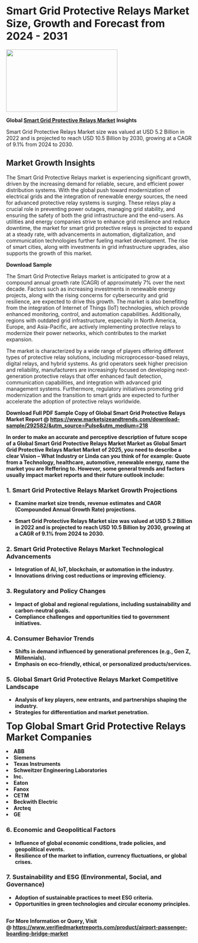 <H1>Smart Grid Protective Relays Market Size, Growth and Forecast from 2024 - 2031</H1><img class="aligncenter size-medium wp-image-584254" src="https://thirdeyenews.in/wp-content/uploads/2024/09/Global-Market-Research-300x168.jpeg" alt="" width="300" height="168" /><p><strong>Global&nbsp;<a href="https://www.marketsizeandtrends.com/download-sample/292582/&amp;utm_source=Pulse&amp;utm_medium=218">Smart Grid Protective Relays Market</a> Insights</strong></p><p>Smart Grid Protective Relays Market size was valued at USD 5.2 Billion in 2022 and is projected to reach USD 10.5 Billion by 2030, growing at a CAGR of 9.1% from 2024 to 2030.</p><p><h2>Market Growth Insights</h2> <p>The Smart Grid Protective Relays market is experiencing significant growth, driven by the increasing demand for reliable, secure, and efficient power distribution systems. With the global push toward modernization of electrical grids and the integration of renewable energy sources, the need for advanced protective relay systems is surging. These relays play a crucial role in preventing power outages, managing grid stability, and ensuring the safety of both the grid infrastructure and the end-users. As utilities and energy companies strive to enhance grid resilience and reduce downtime, the market for smart grid protective relays is projected to expand at a steady rate, with advancements in automation, digitalization, and communication technologies further fueling market development. The rise of smart cities, along with investments in grid infrastructure upgrades, also supports the growth of this market.</p> <p><strong>Download Sample</strong></p> <p>The Smart Grid Protective Relays market is anticipated to grow at a compound annual growth rate (CAGR) of approximately 7% over the next decade. Factors such as increasing investments in renewable energy projects, along with the rising concerns for cybersecurity and grid resilience, are expected to drive this growth. The market is also benefiting from the integration of Internet of Things (IoT) technologies, which provide enhanced monitoring, control, and automation capabilities. Additionally, regions with outdated grid infrastructure, especially in North America, Europe, and Asia-Pacific, are actively implementing protective relays to modernize their power networks, which contributes to the market expansion.</p> <p>The market is characterized by a wide range of players offering different types of protective relay solutions, including microprocessor-based relays, digital relays, and hybrid systems. As grid operators seek higher precision and reliability, manufacturers are increasingly focused on developing next-generation protective relays that offer enhanced fault detection, communication capabilities, and integration with advanced grid management systems. Furthermore, regulatory initiatives promoting grid modernization and the transition to smart grids are expected to further accelerate the adoption of protective relays worldwide.</p> <p><strong></p><p><span class=""><strong>Download Full PDF Sample Copy of Global Smart Grid Protective Relays Market Report</strong> @ <a href="https://www.marketsizeandtrends.com/download-sample/292582/&amp;utm_source=Pulse&amp;utm_medium=218" target="_blank">https://www.marketsizeandtrends.com/download-sample/292582/&amp;utm_source=Pulse&amp;utm_medium=218</a></span></p><p>In order to make an accurate and perceptive description of future scope of a Global&nbsp;Smart Grid Protective Relays Market Market as Global&nbsp;Smart Grid Protective Relays Market Market of 2025, you need to describe a clear Vision &ndash; What Industry or Linda can you think of for example: Quote from a Technology, healthcare, automotive, renewable energy, name the market you are Reffering to. However, some general trends and factors usually impact market reports and their future outlook include:</p><h3>1.&nbsp;<strong>Smart Grid Protective Relays Market Growth Projections</strong></h3><ul><li>Examine market size trends, revenue estimates and CAGR (Compounded Annual Growth Rate) projections.</li><li><p>Smart Grid Protective Relays Market size was valued at USD 5.2 Billion in 2022 and is projected to reach USD 10.5 Billion by 2030, growing at a CAGR of 9.1% from 2024 to 2030.</p></li></ul><h3>2.&nbsp;<strong>Smart Grid Protective Relays Market Technological Advancements</strong></h3><ul><li>Integration of AI, IoT, blockchain, or automation in the industry.</li><li>Innovations driving cost reductions or improving efficiency.</li></ul><h3>3.&nbsp;<strong>Regulatory and Policy Changes</strong></h3><ul><li>Impact of global and regional regulations, including sustainability and carbon-neutral goals.</li><li>Compliance challenges and opportunities tied to government initiatives.</li></ul><h3>4.&nbsp;<strong>Consumer Behavior Trends</strong></h3><ul><li>Shifts in demand influenced by generational preferences (e.g., Gen Z, Millennials).</li><li>Emphasis on eco-friendly, ethical, or personalized products/services.</li></ul><h3>5.&nbsp;<strong>Global Smart Grid Protective Relays Market Competitive Landscape</strong></h3><ul><li>Analysis of key players, new entrants, and partnerships shaping the industry.</li><li>Strategies for differentiation and market penetration.</li></ul><p data-pm-slice="1 1 []"><span style="color: inherit; font-family: inherit; font-size: 25px;">Top Global Smart Grid Protective Relays Market Companies</span></p><div class="" data-test-id=""><p><li>ABB</li><li> Siemens</li><li> Texas Instruments</li><li> Schweitzer Engineering Laboratories</li><li> Inc.</li><li> Eaton</li><li> Fanox</li><li> CETM</li><li> Beckwith Electric</li><li> Arcteq</li><li> GE</li></p></div><h3>6.&nbsp;<strong>Economic and Geopolitical Factors</strong></h3><ul><li>Influence of global economic conditions, trade policies, and geopolitical events.</li><li>Resilience of the market to inflation, currency fluctuations, or global crises.</li></ul><h3>7.&nbsp;<strong>Sustainability and ESG (Environmental, Social, and Governance)</strong></h3><ul><li>Adoption of sustainable practices to meet ESG criteria.</li><li>Opportunities in green technologies and circular economy principles.</li></ul><h2><strong style="font-size: 14px;">For More Information or Query, Visit @&nbsp;</strong><a style="background-color: #ffffff; font-size: 14px;" href="https://www.marketsizeandtrends.com/report/smart-grid-protective-relays-market/" target="_blank">https://www.verifiedmarketreports.com/product/airport-passenger-boarding-bridge-market</a></h2>
